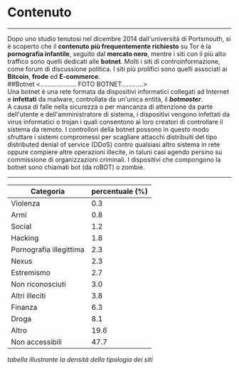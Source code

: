 # Contenuto
---
Dopo uno studio tenutosi nel dicembre 2014 dall'università di Portsmouth, si è scoperto che il **contenuto più frequentemente richiesto** su Tor è la **pornografia infantile**, seguito dal **mercato nero**, mentre i siti con il più alto traffico sono quelli dedicati alle **botnet**. Molti i siti di controinformazione, come forum di discussione politica. I siti più prolifici sono quelli associati ai **Bitcoin**, **frode** ed **E-commerce**.
<br/>
##Botnet
<.................... FOTO BOTNET............><br/>
Una botnet è una rete formata da dispositivi informatici collegati ad Internet e **infettati** da malware, controllata da un'unica entità, il ***botmaster***.<br/> 
A causa di falle nella sicurezza o per mancanza di attenzione da parte dell'utente e dell'amministratore di sistema, i dispositivi vengono infettati da virus informatici o trojan i quali consentono ai loro creatori di controllare il sistema da remoto. I controllori della botnet possono in questo modo sfruttare i sistemi compromessi per scagliare attacchi distribuiti del tipo distributed denial of service (DDoS) contro qualsiasi altro sistema in rete oppure compiere altre operazioni illecite, in taluni casi agendo persino su commissione di organizzazioni criminali. I dispositivi che compongono la botnet sono chiamati bot (da roBOT) o zombie.








<hr />

| **Categoria** | **percentuale (%)** |
| -- | -- |
| Violenza | 0.3|
| Armi | 0.8 |
| Social | 1.2 |
| Hacking | 1.8 |
| Pornografia illegittima | 2.3|
| Nexus| 2.3
|Estremismo|2.7|
|Non riconosciuti|3.0|
|Altri illeciti|3.8|
|Finanza|6.3|
|Droga	|8.1|
|Altro|19.6|
|Non accessibili|47.7|
*tabella illustrante la densità della tipologia dei siti*
